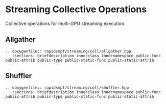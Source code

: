 # Streaming Collective Operations

Collective operations for multi-GPU streaming execution.

## Allgather

```{eval-rst}
.. doxygenfile:: rapidsmpf/streaming/coll/allgather.hpp
   :sections: briefdescription innerclass innernamespace public-func public-attrib public-type public-static-func public-static-attrib
```

## Shuffler

```{eval-rst}
.. doxygenfile:: rapidsmpf/streaming/coll/shuffler.hpp
   :sections: briefdescription innerclass innernamespace public-func public-attrib public-type public-static-func public-static-attrib
```

